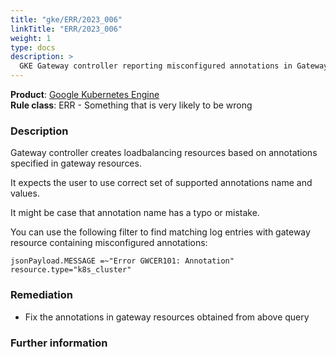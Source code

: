 ```yaml
---
title: "gke/ERR/2023_006"
linkTitle: "ERR/2023_006"
weight: 1
type: docs
description: >
  GKE Gateway controller reporting misconfigured annotations in Gateway resource
---
```


**Product**: [Google Kubernetes Engine](https://cloud.google.com/kubernetes-engine)\
**Rule class**: ERR - Something that is very likely to be wrong

### Description

Gateway controller creates loadbalancing resources based on annotations
specified in gateway resources.

It expects the user to use correct set of supported annotations name and values.

It might be case that annotation name has a typo or mistake.

You can use the following filter to find matching log entries with gateway resource
containing misconfigured annotations:

```
jsonPayload.MESSAGE =~"Error GWCER101: Annotation"
resource.type="k8s_cluster"
```

### Remediation

- Fix the annotations in gateway resources obtained from above query

### Further information
